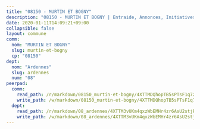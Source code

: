 ```yaml
---
title: "08150 - MURTIN ET BOGNY"
description: "08150 - MURTIN ET BOGNY | Entraide, Annonces, Initiatives"
date: 2020-01-11T14:09:21+09:00
collapsible: false
layout: commune
comm:
  nom: "MURTIN ET BOGNY"
  slug: murtin-et-bogny
  cp: "08150"
dept:
  nom: "Ardennes"
  slug: ardennes
  num: "08"
peerpad:
  comm:
    read_path: /r/markdown/08150_murtin-et-bogny/4XTTMDQhopTB5sPTsF1q7zyBPAE68WSZF16YZdbZerYnS4bBX
    write_path: /w/markdown/08150_murtin-et-bogny/4XTTMDQhopTB5sPTsF1q7zyBPAE68WSZF16YZdbZerYnS4bBX-K3TgTfaRf4jfhaerSk6tT3ETV3DopfTRcurQkwKj8fiskerRh5YtYKf4EMN3gAJ84F9WqFGnx1AP3YiKDBkNeY652D588MUxRr36KTRCL1MPFpDgfakMtUGPjhiwniGcPTepRHmB
  dept:
    read_path: /r/markdown/08_ardennes/4XTTM3vUKm4qxzWbEMHr4zr6AsU2stjkKdsaY9uMbmhXjv9QM
    write_path: /w/markdown/08_ardennes/4XTTM3vUKm4qxzWbEMHr4zr6AsU2stjkKdsaY9uMbmhXjv9QM-K3TgUMB9u4JvtZdFBPfBexH6pGeKJREiRZLakfAxGDqg6fgd1ib6XHxM9tkwaYxqJV2qNTbboL5jGpTS7re5rUf5cB5fLzdnicM4aJkF5ZXmkvCRXEh5XT7432iWRZFby5MMVbKP
---
```


